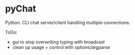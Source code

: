 # pyChat
Python. CLI chat server/client handling multiple connections.

ToDo:
- gui to stop overwriting
  typing with broadcast
- clean up usage + control with options/argparse



